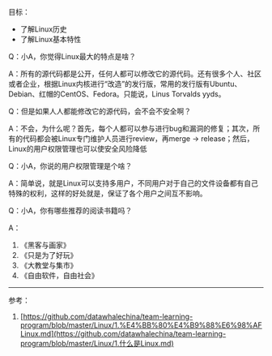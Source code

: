 目标：
- 了解Linux历史
- 了解Linux基本特性

  

Q：小A，你觉得Linux最大的特点是啥？

A：所有的源代码都是公开，任何人都可以修改它的源代码。还有很多个人、社区或者企业，根据Linux内核进行“改造”的发行版，常用的发行版有Ubuntu、Debian、红帽的CentOS、Fedora。只能说，Linus Torvalds yyds。



Q：但是如果人人都能修改它的源代码，会不会不安全啊？

A：不会，为什么呢？首先，每个人都可以参与进行bug和漏洞的修复；其次，所有的代码都会被Linux专门维护人员进行review，再merge -> release；然后，Linux的用户权限管理也可以使安全风险降低



Q：小A，你说的用户权限管理是个啥？

A：简单说，就是Linux可以支持多用户，不同用户对于自己的文件设备都有自己特殊的权利，这样的好处就是，保证了各个用户之间互不影响。



Q：小A，你有哪些推荐的阅读书籍吗？

A：
1. 《黑客与画家》
2. 《只是为了好玩》
3. 《大教堂与集市》
4. 《自由软件，自由社会》

   

---

参考：

1. [https://github.com/datawhalechina/team-learning-program/blob/master/Linux/1.%E4%BB%80%E4%B9%88%E6%98%AFLinux.md](https://github.com/datawhalechina/team-learning-program/blob/master/Linux/1.什么是Linux.md)
